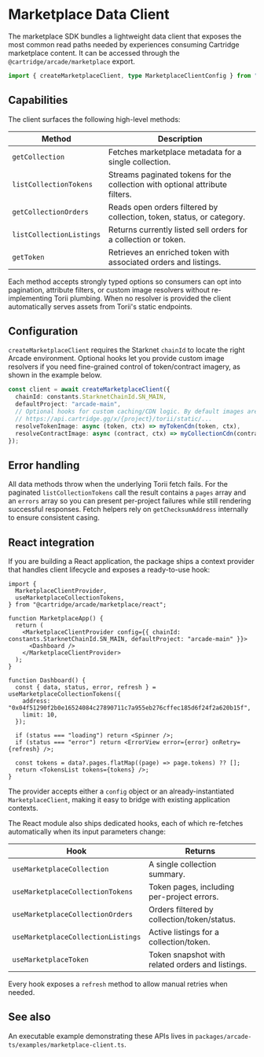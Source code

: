 # Marketplace Data Client

The marketplace SDK bundles a lightweight data client that exposes the most common read paths needed by experiences
consuming Cartridge marketplace content. It can be accessed through the `@cartridge/arcade/marketplace` export.

```ts
import { createMarketplaceClient, type MarketplaceClientConfig } from "@cartridge/arcade/marketplace";
```

## Capabilities

The client surfaces the following high-level methods:

| Method                   | Description                                                                  |
| ------------------------ | ---------------------------------------------------------------------------- |
| `getCollection`          | Fetches marketplace metadata for a single collection.                        |
| `listCollectionTokens`   | Streams paginated tokens for the collection with optional attribute filters. |
| `getCollectionOrders`    | Reads open orders filtered by collection, token, status, or category.        |
| `listCollectionListings` | Returns currently listed sell orders for a collection or token.              |
| `getToken`               | Retrieves an enriched token with associated orders and listings.             |

Each method accepts strongly typed options so consumers can opt into pagination, attribute filters, or custom image
resolvers without re-implementing Torii plumbing. When no resolver is provided the client automatically serves assets
from Torii's static endpoints.

## Configuration

`createMarketplaceClient` requires the Starknet `chainId` to locate the right Arcade environment. Optional hooks let you
provide custom image resolvers if you need fine-grained control of token/contract imagery, as shown in the example
below.

```ts
const client = await createMarketplaceClient({
  chainId: constants.StarknetChainId.SN_MAIN,
  defaultProject: "arcade-main",
  // Optional hooks for custom caching/CDN logic. By default images are served from
  // https://api.cartridge.gg/x/{project}/torii/static/...
  resolveTokenImage: async (token, ctx) => myTokenCdn(token, ctx),
  resolveContractImage: async (contract, ctx) => myCollectionCdn(contract, ctx),
});
```

## Error handling

All data methods throw when the underlying Torii fetch fails. For the paginated `listCollectionTokens` call the result
contains a `pages` array and an `errors` array so you can present per-project failures while still rendering successful
responses. Fetch helpers rely on `getChecksumAddress` internally to ensure consistent casing.

## React integration

If you are building a React application, the package ships a context provider that handles client lifecycle and exposes
a ready-to-use hook:

```tsx
import {
  MarketplaceClientProvider,
  useMarketplaceCollectionTokens,
} from "@cartridge/arcade/marketplace/react";

function MarketplaceApp() {
  return (
    <MarketplaceClientProvider config={{ chainId: constants.StarknetChainId.SN_MAIN, defaultProject: "arcade-main" }}>
      <Dashboard />
    </MarketplaceClientProvider>
  );
}

function Dashboard() {
  const { data, status, error, refresh } = useMarketplaceCollectionTokens({
    address: "0x04f51290f2b0e16524084c27890711c7a955eb276cffec185d6f24f2a620b15f",
    limit: 10,
  });

  if (status === "loading") return <Spinner />;
  if (status === "error") return <ErrorView error={error} onRetry={refresh} />;

  const tokens = data?.pages.flatMap((page) => page.tokens) ?? [];
  return <TokensList tokens={tokens} />;
}
```

The provider accepts either a `config` object or an already-instantiated `MarketplaceClient`, making it easy to bridge
with existing application contexts.

The React module also ships dedicated hooks, each of which re-fetches automatically when its input parameters change:

| Hook | Returns |
| --- | --- |
| `useMarketplaceCollection` | A single collection summary. |
| `useMarketplaceCollectionTokens` | Token pages, including per-project errors. |
| `useMarketplaceCollectionOrders` | Orders filtered by collection/token/status. |
| `useMarketplaceCollectionListings` | Active listings for a collection/token. |
| `useMarketplaceToken` | Token snapshot with related orders and listings. |

Every hook exposes a `refresh` method to allow manual retries when needed.

## See also

An executable example demonstrating these APIs lives in `packages/arcade-ts/examples/marketplace-client.ts`.
